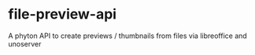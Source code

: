 # file-preview-api
A phyton API to create previews / thumbnails from files via libreoffice and unoserver
